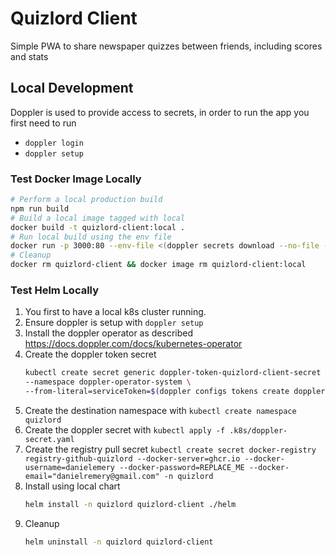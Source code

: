 # Quizlord Client

Simple PWA to share newspaper quizzes between friends, including scores and stats

## Local Development

Doppler is used to provide access to secrets, in order to run the app you first need to run

- `doppler login`
- `doppler setup`

### Test Docker Image Locally

```sh
# Perform a local production build
npm run build
# Build a local image tagged with local
docker build -t quizlord-client:local .
# Run local build using the env file
docker run -p 3000:80 --env-file <(doppler secrets download --no-file --format docker) --name=quizlord-client quizlord-client:local
# Cleanup
docker rm quizlord-client && docker image rm quizlord-client:local
```

### Test Helm Locally

1. You first to have a local k8s cluster running.
2. Ensure doppler is setup with `doppler setup`
3. Install the doppler operator as described https://docs.doppler.com/docs/kubernetes-operator
4. Create the doppler token secret
   ```sh
   kubectl create secret generic doppler-token-quizlord-client-secret \
   --namespace doppler-operator-system \
   --from-literal=serviceToken=$(doppler configs tokens create doppler-kubernetes-operator --plain)
   ```
5. Create the destination namespace with `kubectl create namespace quizlord`
6. Create the doppler secret with `kubectl apply -f .k8s/doppler-secret.yaml`
7. Create the registry pull secret `kubectl create secret docker-registry registry-github-quizlord --docker-server=ghcr.io --docker-username=danielemery --docker-password=REPLACE_ME --docker-email="danielremery@gmail.com" -n quizlord`
8. Install using local chart
   ```sh
   helm install -n quizlord quizlord-client ./helm
   ```
9. Cleanup
   ```sh
   helm uninstall -n quizlord quizlord-client
   ```
